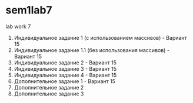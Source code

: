 # sem1lab7
 lab work 7
 
 1. Индивидуальное задание 1 (с использованием массивов) - Вариант 15
 2. Индивидуальное задание 1.1 (без использования массивов) - Вариант 15
 3. Индивидуальное задание 2 - Вариант 15
 4. Индивидуальное задание 3 - Вариант 15
 5. Индивидуальное задание 4 - Вариант 15
 6. Дополнительное задание 1 - Вариант 15
 7. Дополнительное задание 2
 8. Дополнительное задание 3

